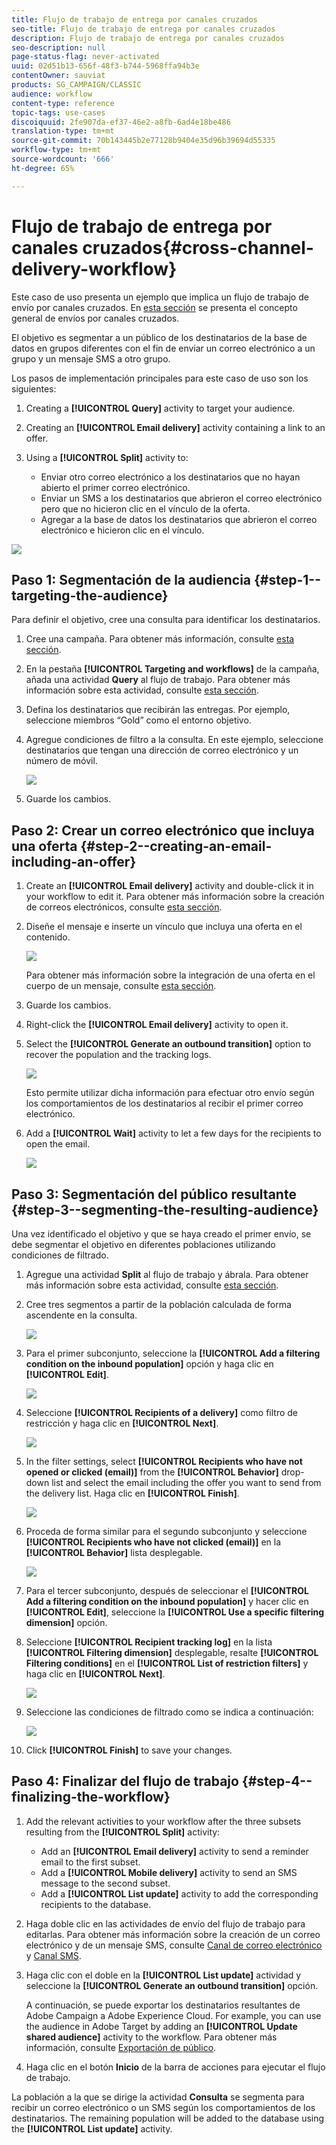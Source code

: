 ```yaml
---
title: Flujo de trabajo de entrega por canales cruzados
seo-title: Flujo de trabajo de entrega por canales cruzados
description: Flujo de trabajo de entrega por canales cruzados
seo-description: null
page-status-flag: never-activated
uuid: 02d51b13-656f-48f3-b744-5968ffa94b3e
contentOwner: sauviat
products: SG_CAMPAIGN/CLASSIC
audience: workflow
content-type: reference
topic-tags: use-cases
discoiquuid: 2fe907da-ef37-46e2-a8fb-6ad4e18be486
translation-type: tm+mt
source-git-commit: 70b143445b2e77128b9404e35d96b39694d55335
workflow-type: tm+mt
source-wordcount: '666'
ht-degree: 65%

---
```



# Flujo de trabajo de entrega por canales cruzados{#cross-channel-delivery-workflow}

Este caso de uso presenta un ejemplo que implica un flujo de trabajo de envío por canales cruzados. En [esta sección](../../workflow/using/cross-channel-deliveries.md) se presenta el concepto general de envíos por canales cruzados.

El objetivo es segmentar a un público de los destinatarios de la base de datos en grupos diferentes con el fin de enviar un correo electrónico a un grupo y un mensaje SMS a otro grupo.

Los pasos de implementación principales para este caso de uso son los siguientes:

1. Creating a **[!UICONTROL Query]** activity to target your audience.
1. Creating an **[!UICONTROL Email delivery]** activity containing a link to an offer.
1. Using a **[!UICONTROL Split]** activity to:

   * Enviar otro correo electrónico a los destinatarios que no hayan abierto el primer correo electrónico.
   * Enviar un SMS a los destinatarios que abrieron el correo electrónico pero que no hicieron clic en el vínculo de la oferta.
   * Agregar a la base de datos los destinatarios que abrieron el correo electrónico e hicieron clic en el vínculo.

![](assets/wkf_cross-channel_7.png)

## Paso 1: Segmentación de la audiencia {#step-1--targeting-the-audience}

Para definir el objetivo, cree una consulta para identificar los destinatarios.

1. Cree una campaña. Para obtener más información, consulte [esta sección](../../campaign/using/setting-up-marketing-campaigns.md#creating-a-campaign).
1. En la pestaña **[!UICONTROL Targeting and workflows]** de la campaña, añada una actividad **Query** al flujo de trabajo. Para obtener más información sobre esta actividad, consulte [esta sección](../../workflow/using/query.md).
1. Defina los destinatarios que recibirán las entregas. Por ejemplo, seleccione miembros “Gold” como el entorno objetivo.
1. Agregue condiciones de filtro a la consulta. En este ejemplo, seleccione destinatarios que tengan una dirección de correo electrónico y un número de móvil.

   ![](assets/wkf_cross-channel_3.png)

1. Guarde los cambios.

## Paso 2: Crear un correo electrónico que incluya una oferta {#step-2--creating-an-email-including-an-offer}

1. Create an **[!UICONTROL Email delivery]** activity and double-click it in your workflow to edit it. Para obtener más información sobre la creación de correos electrónicos, consulte [esta sección](../../delivery/using/about-email-channel.md).
1. Diseñe el mensaje e inserte un vínculo que incluya una oferta en el contenido.

   ![](assets/wkf_cross-channel_1.png)

   Para obtener más información sobre la integración de una oferta en el cuerpo de un mensaje, consulte [esta sección](../../interaction/using/integrating-an-offer-via-the-wizard.md#delivering-with-a-call-to-the-offer-engine).

1. Guarde los cambios.
1. Right-click the **[!UICONTROL Email delivery]** activity to open it.
1. Select the **[!UICONTROL Generate an outbound transition]** option to recover the population and the tracking logs.

   ![](assets/wkf_cross-channel_2.png)

   Esto permite utilizar dicha información para efectuar otro envío según los comportamientos de los destinatarios al recibir el primer correo electrónico.

1. Add a **[!UICONTROL Wait]** activity to let a few days for the recipients to open the email.

   ![](assets/wkf_cross-channel_4.png)

## Paso 3: Segmentación del público resultante {#step-3--segmenting-the-resulting-audience}

Una vez identificado el objetivo y que se haya creado el primer envío, se debe segmentar el objetivo en diferentes poblaciones utilizando condiciones de filtrado.

1. Agregue una actividad **Split** al flujo de trabajo y ábrala. Para obtener más información sobre esta actividad, consulte [esta sección](../../workflow/using/split.md).
1. Cree tres segmentos a partir de la población calculada de forma ascendente en la consulta.

   ![](assets/wkf_cross-channel_6.png)

1. Para el primer subconjunto, seleccione la **[!UICONTROL Add a filtering condition on the inbound population]** opción y haga clic en **[!UICONTROL Edit]**.

   ![](assets/wkf_cross-channel_8.png)

1. Seleccione **[!UICONTROL Recipients of a delivery]** como filtro de restricción y haga clic en **[!UICONTROL Next]**.

   ![](assets/wkf_cross-channel_9.png)

1. In the filter settings, select **[!UICONTROL Recipients who have not opened or clicked (email)]** from the **[!UICONTROL Behavior]** drop-down list and select the email including the offer you want to send from the delivery list. Haga clic en **[!UICONTROL Finish]**.

   ![](assets/wkf_cross-channel_10.png)

1. Proceda de forma similar para el segundo subconjunto y seleccione **[!UICONTROL Recipients who have not clicked (email)]** en la **[!UICONTROL Behavior]** lista desplegable.

   ![](assets/wkf_cross-channel_11.png)

1. Para el tercer subconjunto, después de seleccionar el **[!UICONTROL Add a filtering condition on the inbound population]** y hacer clic en **[!UICONTROL Edit]**, seleccione la **[!UICONTROL Use a specific filtering dimension]** opción.
1. Seleccione **[!UICONTROL Recipient tracking log]** en la lista **[!UICONTROL Filtering dimension]** desplegable, resalte **[!UICONTROL Filtering conditions]** en el **[!UICONTROL List of restriction filters]** y haga clic en **[!UICONTROL Next]**.

   ![](assets/wkf_cross-channel_12.png)

1. Seleccione las condiciones de filtrado como se indica a continuación:

   ![](assets/wkf_cross-channel_13.png)

1. Click **[!UICONTROL Finish]** to save your changes.

## Paso 4: Finalizar del flujo de trabajo {#step-4--finalizing-the-workflow}

1. Add the relevant activities to your workflow after the three subsets resulting from the **[!UICONTROL Split]** activity:

   * Add an **[!UICONTROL Email delivery]** activity to send a reminder email to the first subset.
   * Add a **[!UICONTROL Mobile delivery]** activity to send an SMS message to the second subset.
   * Add a **[!UICONTROL List update]** activity to add the corresponding recipients to the database.

1. Haga doble clic en las actividades de envío del flujo de trabajo para editarlas. Para obtener más información sobre la creación de un correo electrónico y de un mensaje SMS, consulte [Canal de correo electrónico](../../delivery/using/about-email-channel.md) y [Canal SMS](../../delivery/using/sms-channel.md).
1. Haga clic con el doble en la **[!UICONTROL List update]** actividad y seleccione la **[!UICONTROL Generate an outbound transition]** opción.

   A continuación, se puede exportar los destinatarios resultantes de Adobe Campaign a Adobe Experience Cloud. For example, you can use the audience in Adobe Target by adding an **[!UICONTROL Update shared audience]** activity to the workflow. Para obtener más información, consulte [Exportación de público](../../integrations/using/importing-and-exporting-audiences.md#exporting-an-audience).

1. Haga clic en el botón **Inicio** de la barra de acciones para ejecutar el flujo de trabajo.

La población a la que se dirige la actividad **Consulta** se segmenta para recibir un correo electrónico o un SMS según los comportamientos de los destinatarios. The remaining population will be added to the database using the **[!UICONTROL List update]** activity.
